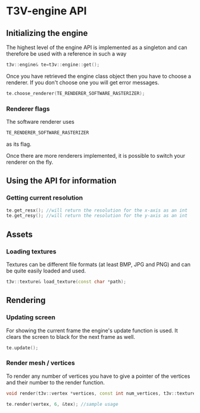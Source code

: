 # T3V-engine API

## Initializing the engine

The highest level of the engine API is implemented as a singleton and can therefore
be used with a reference in such a way

```cpp
t3v::engine& te=t3v::engine::get();
```

Once you have retrieved the engine class object then you have to choose a renderer.
If you don't choose one you will get error messages.

```cpp
te.choose_renderer(TE_RENDERER_SOFTWARE_RASTERIZER);
```

### Renderer flags

The software renderer uses
```cpp
TE_RENDERER_SOFTWARE_RASTERIZER
```
as its flag.

Once there are more renderers implemented, it is possible to switch your renderer on the fly.


## Using the API for information

### Getting current resolution

```cpp
te.get_resx(); //will return the resolution for the x-axis as an int
te.get_resy(); //will return the resolution for the y-axis as an int
```

## Assets

### Loading textures

Textures can be different file formats (at least BMP, JPG and PNG) and can be quite easily loaded and used.

```cpp
t3v::texture& load_texture(const char *path);
```

## Rendering

### Updating screen
For showing the current frame the engine's update function is used. It clears the screen to black
for the next frame as well.

```cpp
te.update();
```


### Render mesh / vertices

To render any number of vertices you have to give a pointer of the vertices and their number
to the render function.

```cpp
void render(t3v::vertex *vertices, const int num_vertices, t3v::texture *texture); // function declaration

te.render(vertex, 6, &tex); //sample usage
```

